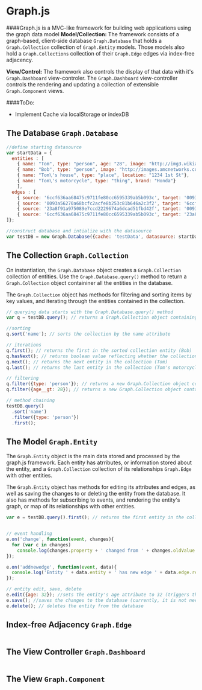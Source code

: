 Graph.js
========

####Graph.js is a MVC-like framework for building web applications using the graph data model
**Model/Collection:** The framework consists of a graph-based, client-side database `Graph.Database` that holds a `Graph.Collection` collection of `Graph.Entity` models. Those models also hold a `Graph.Collections` collection of their `Graph.Edge` edges via index-free adjacency.

**View/Control:** The framework also controls the display of that data with it's `Graph.Dashboard` view-controler. The `Graph.Dashboard` view-controller controls the rendering and updating a collection of  extensible `Graph.Component` views.

####ToDo:
+ Implement Cache via localStorage or indexDB

The Database `Graph.Database`
----------

```javascript  
//define starting datasource
var startData = {
  entities : [
    { name: "Tom", type: "person", age: "28", image: "http://img3.wikia.nocookie.net/__cb20120329233907/alcatraztv/images/2/22/2002_mugshot.jpg"},
    { name: "Bob", type: "person", image: "http://images.amcnetworks.com/blogs.amctv.com/wp-content/uploads/2010/04/Krazy-8-Mugshot-760.jpg"},
    { name: "Tom\'s house", type: "place", location: "1234 1st St"},
    { name: "Tom\'s motorcycle", type: "thing", brand: "Honda"}
    ], 
  edges : [
    { source: '6ccf636aa68475c9711fe80cc6595339ab5b093c', target: '0093a56270a68bcfc2acfe8b253c81b646a2c3f2', rel: "lives at"},
    { source: '0093a56270a68bcfc2acfe8b253c81b646a2c3f2', target: '6ccf636aa68475c9711fe80cc6595339ab5b093c', rel: "residence of"},
    { source: '23a8f91a975089e7ccd2229674a6dcad51fbd42f', target: '0093a56270a68bcfc2acfe8b253c81b646a2c3f2', rel: "painted"},
    { source: '6ccf636aa68475c9711fe80cc6595339ab5b093c', target: '23a8f91a975089e7ccd2229674a6dcad51fbd42f', rel: 'knows'}
]};

//construct database and intialize with the datasource
var testDB = new Graph.Database({cache: 'testData', datasource: startData});
```
The Collection `Graph.Collection`
----------
On instantiation, the `Graph.Database` object creates a `Graph.Collection` collection of entities. Use the `Graph.Database.query()` method to return a `Graph.Collection` object containiner all the entities in the database.  
  
The `Graph.Collection` object has methods for filtering and sorting items by key values, and iterating through the entities contained in the collection.
```javascript  
// querying data starts with the Graph.Database.query() method
var q = testDB.query(); // returns a Graph.Collection object containing all the entities in the database

//sorting
q.sort('name'); // sorts the collection by the name attribute

// iterations
q.first(); // returns the first in the sorted collection entity (Bob)
q.hasNext(); // returns boolean value reflecting whether the collection has more entities to return
q.next(); // returns the next entity in the collection (Tom)
q.last(); // returns the last entity in the collection (Tom's motorcycle)

// filtering
q.filter({type: 'person'}); // returns a new Graph.Collection object containing all entities matching the filter criteria
q.filter({age__gt: 28}); // returns a new Graph.Collection object containing all the entities with an age attribute greater than 28

// method chaining
testDB.query()
  .sort('name')
  .filter({type: 'person'})
  .first();
```
The Model `Graph.Entity`
----------
The `Graph.Entity` object is the main data stored and processed by the graph.js framework. Each entity has atrributes, or information stored about the entity, and a `Graph.Collection` collection of its relationships `Graph.Edge` with other entities.  

The `Graph.Entity` object has methods for editing its attributes and edges, as well as saving the changes to or deleting the entity from the database. It also has methods for subscribing to events, and rendering the entity's graph, or map of its relationships with other entities.
```javascript  
var e = testDB.query().first(); // returns the first entity in the collection. Alternatively, use the .filter() method to select a desired entity by it's attributes


// event handling
e.on('change', function(event, changes){
  for (var c in changes)
    console.log(changes.property + ' changed from ' + changes.oldValue + ' to ' + changes.newValue); 
});

e.on('addnewedge', function(event, data){
  console.log('Entity ' + data.entity + ' has new edge ' + data.edge.rel + ' with ' + data.edge.entity.name);
});

// entity edit, save, delete
e.edit({age: 32}); //sets the entity's age attribute to 32 (triggers the change event)
e.save(); //saves the changes to the database (currently, it is not needed to save the changes as the cache feature, and server-side storage are not implemented)
e.delete(); // deletes the entity from the database
```
Index-free Adjacency `Graph.Edge`
----------

```javascript  

```
The View Controller `Graph.Dashboard`
----------

```javascript  

```
The View `Graph.Component`
----------

```javascript  

```
